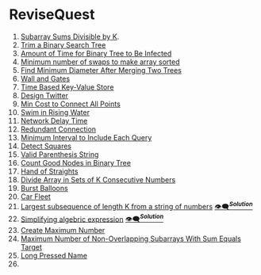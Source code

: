 # ReviseQuest
1. [Subarray Sums Divisible by K](https://leetcode.com/problems/subarray-sums-divisible-by-k/description/).
2. [Trim a Binary Search Tree](https://leetcode.com/problems/trim-a-binary-search-tree/description/)
3. [Amount of Time for Binary Tree to Be Infected](https://leetcode.com/problems/amount-of-time-for-binary-tree-to-be-infected/description/)
4. [Minimum number of swaps to make array sorted](https://www.geeksforgeeks.org/problems/minimum-swaps/1?itm_source=geeksforgeeks&itm_medium=article&itm_campaign=practice_card)
5. [Find Minimum Diameter After Merging Two Trees](https://leetcode.com/problems/find-minimum-diameter-after-merging-two-trees/description/?envType=daily-question&envId=2024-12-24)<br>
6. [Wall and Gates](https://leetcode.ca/all/286.html)<br>
7. [Time Based Key-Value Store](https://leetcode.com/problems/time-based-key-value-store/description/)<br>
8. [Design Twitter](https://leetcode.com/problems/design-twitter/description/)<br>
9. [Min Cost to Connect All Points](https://leetcode.com/problems/min-cost-to-connect-all-points/description/)<br>
10. [Swim in Rising Water](https://leetcode.com/problems/swim-in-rising-water/description/)<br>
11. [Network Delay Time](https://leetcode.com/problems/network-delay-time/description/)<br>
12. [Redundant Connection](https://leetcode.com/problems/redundant-connection/submissions/1487394968/)<br>
13. [Minimum Interval to Include Each Query](https://leetcode.com/problems/minimum-interval-to-include-each-query/description/)<br>
14. [Detect Squares](https://leetcode.com/problems/detect-squares/description/)
15. [Valid Parenthesis String](https://leetcode.com/problems/valid-parenthesis-string/description/)<br>
16. [Count Good Nodes in Binary Tree](https://leetcode.com/problems/count-good-nodes-in-binary-tree/description/)<br>
17. [Hand of Straights](https://leetcode.com/problems/hand-of-straights/description/)<br>
18. [Divide Array in Sets of K Consecutive Numbers](https://leetcode.com/problems/divide-array-in-sets-of-k-consecutive-numbers/description/)<br>
19. [Burst Balloons](https://leetcode.com/problems/burst-balloons/description/)<br>
20. [Car Fleet](https://leetcode.com/problems/car-fleet/description/)<br>
21. [Largest subsequence of length K from a string of numbers](https://leetcode.com/discuss/interview-question/303973/interviewingio-practice-largest-subsequence-of-length-k-from-a-string-of-numbers) [:eye_speech_bubble:<sup>**_Solution_**</sup>](https://github.com/Variant2408/stackQueue/blob/main/LargestSubsequenceOfLengthKFromAStringOfNumbers.java)<br>
22. [Simplifying algebric expression](https://leetcode.com/discuss/interview-question/6181749/Google-or-L3-or-Bangalore-Offer)      [:eye_speech_bubble:<sup>**_Solution_**</sup>](https://medium.com/@sanjaysoni_48818/simplifying-algebric-expression-problem-dsa-914d1ca25755)<br>
23. [Create Maximum Number](https://leetcode.com/problems/create-maximum-number/)<br>
24. [Maximum Number of Non-Overlapping Subarrays With Sum Equals Target](https://leetcode.com/problems/maximum-number-of-non-overlapping-subarrays-with-sum-equals-target/description/)
25. [Long Pressed Name](https://leetcode.com/problems/long-pressed-name/description/)
26. 
